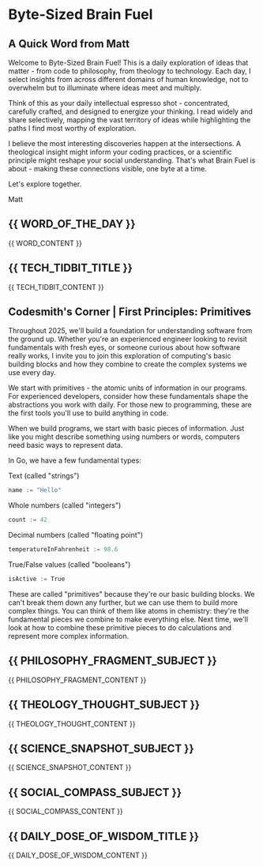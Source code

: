 # Byte-Sized Brain Fuel

## A Quick Word from Matt

Welcome to Byte-Sized Brain Fuel! This is a daily exploration of ideas that matter - from code to philosophy, from theology to technology. Each day, I select insights from across different domains of human knowledge, not to overwhelm but to illuminate where ideas meet and multiply.

Think of this as your daily intellectual espresso shot - concentrated, carefully crafted, and designed to energize your thinking. I read widely and share selectively, mapping the vast territory of ideas while highlighting the paths I find most worthy of exploration.

I believe the most interesting discoveries happen at the intersections. A theological insight might inform your coding practices, or a scientific principle might reshape your social understanding. That's what Brain Fuel is about - making these connections visible, one byte at a time.

Let's explore together.

Matt

## {{ WORD_OF_THE_DAY }}

{{ WORD_CONTENT }}

## {{ TECH_TIDBIT_TITLE }}

{{ TECH_TIDBIT_CONTENT }}

## Codesmith's Corner | First Principles: Primitives

Throughout 2025, we'll build a foundation for understanding software from the ground up. Whether you're an experienced engineer looking to revisit fundamentals with fresh eyes, or someone curious about how software really works, I invite you to join this exploration of computing's basic building blocks and how they combine to create the complex systems we use every day.

We start with primitives - the atomic units of information in our programs. For experienced developers, consider how these fundamentals shape the abstractions you work with daily. For those new to programming, these are the first tools you'll use to build anything in code.

When we build programs, we start with basic pieces of information. Just like you might describe something using numbers or words, computers need basic ways to represent data.

In Go, we have a few fundamental types:

Text (called "strings")
```go
name := "Hello"
```

Whole numbers (called "integers")
```go
count := 42
```

Decimal numbers (called "floating point")
```go
temperatureInFahrenheit := 98.6
```

True/False values (called "booleans")
```go
isActive := True
```

These are called "primitives" because they're our basic building blocks. We can't break them down any further, but we can use them to build more complex things. You can think of them like atoms in chemistry: they're the fundamental pieces we combine to make everything else. Next time, we'll look at how to combine these primitive pieces to do calculations and represent more complex information.

## {{ PHILOSOPHY_FRAGMENT_SUBJECT }}

{{ PHILOSOPHY_FRAGMENT_CONTENT }}

## {{ THEOLOGY_THOUGHT_SUBJECT }}

{{ THEOLOGY_THOUGHT_CONTENT }}

## {{ SCIENCE_SNAPSHOT_SUBJECT }}

{{ SCIENCE_SNAPSHOT_CONTENT }}

## {{ SOCIAL_COMPASS_SUBJECT }}

{{ SOCIAL_COMPASS_CONTENT }}

## {{ DAILY_DOSE_OF_WISDOM_TITLE }}

{{ DAILY_DOSE_OF_WISDOM_CONTENT }}

